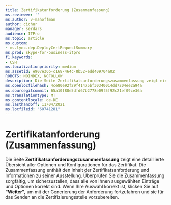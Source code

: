 ```yaml
---
title: Zertifikatanforderung (Zusammenfassung)
ms.reviewer: ''
ms.author: v-mahoffman
author: cichur
manager: serdars
audience: ITPro
ms.topic: article
ms.custom:
- ms.lync.dep.DeployCertRequestSummary
ms.prod: skype-for-business-itpro
f1.keywords:
- CSH
ms.localizationpriority: medium
ms.assetid: e907e36b-c168-464c-8b52-edd409704a02
ROBOTS: NOINDEX, NOFOLLOW
description: Die Seite Zertifikatsanforderungszusammenfassung zeigt eine detaillierte Übersicht aller Optionen und Konfigurationen für das Zertifikat. Die Zusammenfassung enthält den Inhalt der Zertifikatsanforderung und Informationen zu seiner Ausstellung. Überprüfen Sie die Zusammenfassung sorgfältig, um sicherzustellen, dass alle von Ihnen ausgewählten Einträge und Optionen korrekt sind. Wenn Ihre Auswahl korrekt ist, klicken Sie auf "Weiter", um mit der Generierung der Anforderung fortzufahren und sie für das Senden an die Zertifizierungsstelle vorzubereiten.
ms.openlocfilehash: 4ce80e92f29f41475bf30340014dd7204ee2a94a
ms.sourcegitcommit: 65a10f80e5dfd67b2778e09f5f92c21ef09ce36a
ms.translationtype: MT
ms.contentlocale: de-DE
ms.lasthandoff: 11/04/2021
ms.locfileid: "60741281"
---
```

# <a name="certificate-request-summary"></a>Zertifikatanforderung (Zusammenfassung)
 
Die Seite **Zertifikatsanforderungszusammenfassung** zeigt eine detaillierte Übersicht aller Optionen und Konfigurationen für das Zertifikat. Die Zusammenfassung enthält den Inhalt der Zertifikatsanforderung und Informationen zu seiner Ausstellung. Überprüfen Sie die Zusammenfassung sorgfältig, um sicherzustellen, dass alle von Ihnen ausgewählten Einträge und Optionen korrekt sind. Wenn Ihre Auswahl korrekt ist, klicken Sie auf **"Weiter",** um mit der Generierung der Anforderung fortzufahren und sie für das Senden an die Zertifizierungsstelle vorzubereiten.
  

